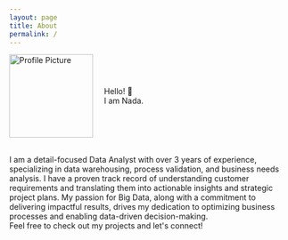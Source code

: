 ```yaml
---
layout: page
title: About
permalink: /
---
```

<div style="display: flex; align-items: center;">
    <img src="{{ '/assets/images/profile_pic1.jpg' | relative_url }}" alt="Profile Picture" style="width: 150px; height: auto; margin-right: 20px;">
    <p>Hello! 👋
      <br> I am Nada.</p>
</div>

<br>I am a detail-focused Data Analyst with over 3 years of experience, specializing in data warehousing, process validation, and business needs analysis. I have a proven track record of understanding customer requirements and translating them into actionable insights and strategic project plans. My passion for Big Data, along with a commitment to delivering impactful results, drives my dedication to optimizing business processes and enabling data-driven decision-making.
<br>Feel free to check out my projects and let's connect!
